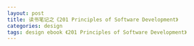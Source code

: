 ```yaml
---
layout: post
title: 读书笔记之《201 Principles of Software Development》
categories: design
tags: design ebook 《201 Principles of Software Development》
---
```


